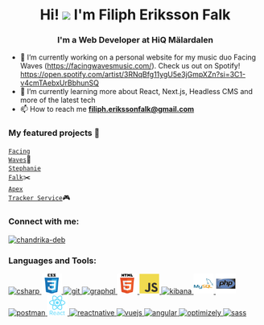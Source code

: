 <h1 align="center">Hi! <img src="https://raw.githubusercontent.com/iampavangandhi/iampavangandhi/master/gifs/Hi.gif" width="30px"> I'm Filiph Eriksson Falk</h1>
<h3 align="center">I'm a Web Developer at HiQ Mälardalen</h3>

- 🔭 I’m currently working on a personal website for my music duo Facing Waves (https://facingwavesmusic.com/). Check us out on Spotify! https://open.spotify.com/artist/3RNqBfg11ygU5e3jGmpXZn?si=3C1-v4cmTAebxUrBbhunSQ
- 🌱 I’m currently learning more about React, Next.js, Headless CMS and more of the latest tech
- 📫 How to reach me **filiph.erikssonfalk@gmail.com**

### My featured projects :rocket:
<code>[Facing Waves](https://github.com/FEFalk/facingwaves)</code>:musical_keyboard:   
<code>[Stephanie Falk](https://github.com/FEFalk/stephanie-falk)</code>:scissors:   
<code>[Apex Tracker Service](https://github.com/FEFalk/ApexTrackerConsoleApp)</code>:video_game:   

<h3 align="left">Connect with me:</h3>
<p align="left">
<a href="https://www.linkedin.com/in/filiph-eriksson-falk/" target="blank"><img align="center" src="https://raw.githubusercontent.com/rahuldkjain/github-profile-readme-generator/master/src/images/icons/Social/linked-in-alt.svg" alt="chandrika-deb" height="30" width="40" /></a>
</p>

<h3 align="left">Languages and Tools:</h3>
<p align="left"><a href="https://docs.microsoft.com/en-us/dotnet/csharp/" target="_blank"> <img src="https://docs.microsoft.com/en-us/media/logos/logo_Csharp.svg" alt="csharp" width="40" height="40"/> </a><a href="https://www.w3schools.com/css/" target="_blank"> <img src="https://raw.githubusercontent.com/devicons/devicon/master/icons/css3/css3-original-wordmark.svg" alt="css3" width="40" height="40"/> </a> <a href="https://git-scm.com/" target="_blank"> <img src="https://www.vectorlogo.zone/logos/git-scm/git-scm-icon.svg" alt="git" width="40" height="40"/> </a> <a href="https://graphql.org" target="_blank"> <img src="https://www.vectorlogo.zone/logos/graphql/graphql-icon.svg" alt="graphql" width="40" height="40"/> </a> <a href="https://www.w3.org/html/" target="_blank"> <img src="https://raw.githubusercontent.com/devicons/devicon/master/icons/html5/html5-original-wordmark.svg" alt="html5" width="40" height="40"/> </a> <a href="https://developer.mozilla.org/en-US/docs/Web/JavaScript" target="_blank"> <img src="https://raw.githubusercontent.com/devicons/devicon/master/icons/javascript/javascript-original.svg" alt="javascript" width="40" height="40"/> </a> <a href="https://www.elastic.co/kibana" target="_blank"> <img src="https://www.vectorlogo.zone/logos/elasticco_kibana/elasticco_kibana-icon.svg" alt="kibana" width="40" height="40"/> </a> <a href="https://www.mysql.com/" target="_blank"> <img src="https://raw.githubusercontent.com/devicons/devicon/master/icons/mysql/mysql-original-wordmark.svg" alt="mysql" width="40" height="40"/> </a> <a href="https://www.php.net" target="_blank"> <img src="https://raw.githubusercontent.com/devicons/devicon/master/icons/php/php-original.svg" alt="php" width="40" height="40"/> </a> <a href="https://postman.com" target="_blank"> <img src="https://www.vectorlogo.zone/logos/getpostman/getpostman-icon.svg" alt="postman" width="40" height="40"/> </a> <a href="https://reactjs.org/" target="_blank"> <img src="https://raw.githubusercontent.com/devicons/devicon/master/icons/react/react-original-wordmark.svg" alt="react" width="40" height="40"/> </a> <a href="https://reactnative.dev/" target="_blank"> <img src="https://reactnative.dev/img/header_logo.svg" alt="reactnative" width="40" height="40"/> </a> <a href="https://vuejs.org/" target="_blank"> <img src="https://vuejs.org/images/logo.svg" alt="vuejs" width="40" height="40"/> </a> </a> <a href="https://angular.io/" target="_blank"> <img src="https://angular.io/assets/images/logos/angular/angular.svg" alt="angular" width="40" height="40"/> </a> <a href="https://www.optimizely.com/" target="_blank"> <img src="https://www.optimizely.com//globalassets/02.-global-images/navigation/optimizely_symbol_full-color.svg" alt="optimizely" width="40" height="40"/> </a> <a href="https://sass-lang.com" target="_blank"> <img src="https://sass-lang.com/assets/img/logos/logo-b6e1ef6e.svg" alt="sass" width="40" height="40"/> </a>
</p>
